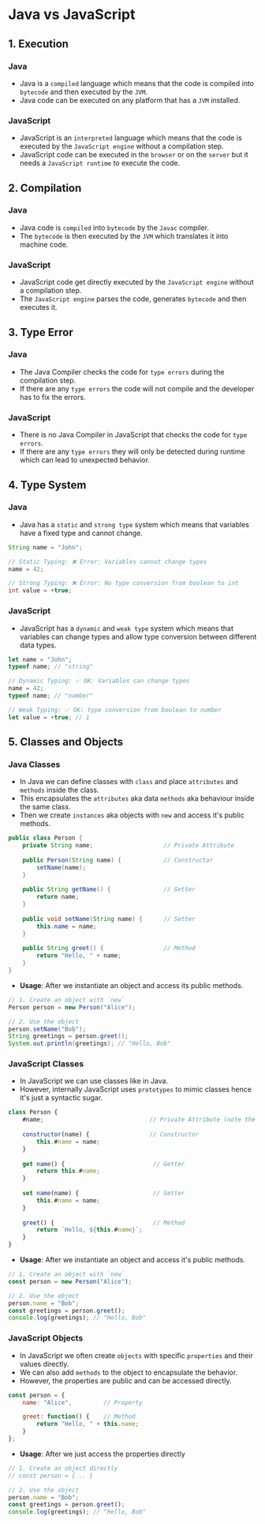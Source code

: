 # Java vs JavaScript

## 1. Execution

### Java

- Java is a `compiled` language which means that the code is compiled into `bytecode` and then executed by the `JVM`.
- Java code can be executed on any platform that has a `JVM` installed.

### JavaScript

- JavaScript is an `interpreted` language which means that the code is executed by the `JavaScript engine` without a compilation step.
- JavaScript code can be executed in the `browser` or on the `server` but it needs a `JavaScript runtime` to execute the code.


## 2. Compilation

### Java

- Java code is `compiled` into `bytecode` by the `Javac` compiler.
- The `bytecode` is then executed by the `JVM` which translates it into machine code.


### JavaScript

- JavaScript code get directly executed by the `JavaScript engine` without a compilation step.
- The `JavaScript engine` parses the code, generates `bytecode` and then executes it.


## 3. Type Error

### Java

- The Java Compiler checks the code for `type errors` during the compilation step.
- If there are any `type errors` the code will not compile and the developer has to fix the errors.


### JavaScript

- There is no Java Compiler in JavaScript that checks the code for `type errors`.
- If there are any `type errors` they will only be detected during runtime which can lead to unexpected behavior.


## 4. Type System

### Java

- Java has a `static` and `strong type` system which means that variables have a fixed type and cannot change.

```java
String name = "John";

// Static Typing: ❌ Error: Variables cannot change types
name = 42;              

// Strong Typing: ❌ Error: No type conversion from boolean to int
int value = +true;
```

### JavaScript

- JavaScript has a `dynamic` and `weak type` system which means that variables can change types and allow type conversion between different data types.

```javascript
let name = "John";
typeof name; // "string"

// Dynamic Typing: ✅ OK: Variables can change types
name = 42;
typeof name; // "number"

// Weak Typing: ✅ OK: type conversion from boolean to number
let value = +true; // 1
```

## 5. Classes and Objects

### Java Classes

- In Java we can define classes with `class` and place `attributes` and `methods` inside the class.
- This encapsulates the `attributes` aka data `methods` aka behaviour inside the same class.
- Then we create `instances` aka objects with `new` and access it's public methods.

```java
public class Person {
    private String name;                    // Private Attribute
    
    public Person(String name) {            // Constructor
        setName(name);
    }
    
    public String getName() {               // Getter
        return name;
    }
    
    public void setName(String name) {      // Setter
        this.name = name;
    }
    
    public String greet() {                 // Method
        return "Hello, " + name;
    }
}
```

- **Usage**: After we instantiate an object and access its public methods.
```java
// 1. Create an object with `new`
Person person = new Person("Alice");

// 2. Use the object
person.setName("Bob");
String greetings = person.greet();
System.out.println(greetings); // "Hello, Bob"
```


### JavaScript Classes

- In JavaScript we can use classes like in Java.
- However, internally JavaScript uses `prototypes` to mimic classes hence it's just a syntactic sugar.

```javascript
class Person {
    #name;                              // Private Attribute (note the #)
    
    constructor(name) {                 // Constructor
        this.#name = name;
    }
    
    get name() {                         // Getter   
        return this.#name;
    }
    
    set name(name) {                     // Setter
        this.#name = name;
    }
    
    greet() {                            // Method
        return `Hello, ${this.#name}`;
    }
}
```

- **Usage**: After we instantiate an object and access it's public methods.
```javascript
// 1. Create an object with `new`
const person = new Person("Alice");

// 2. Use the object
person.name = "Bob";
const greetings = person.greet();
console.log(greetings); // "Hello, Bob"
```

### JavaScript Objects

- In JavaScript we often create `objects` with specific `properties` and their values directly.
- We can also add `methods` to the object to encapsulate the behavior.
- However, the properties are public and can be accessed directly.

```javascript
const person = {
    name: "Alice",         // Property

    greet: function() {    // Method
        return "Hello, " + this.name;
    }
};
```

- **Usage**: After we just access the properties directly
```javascript
// 1. Create an object directly
// const person = { .. }

// 2. Use the object
person.name = "Bob";
const greetings = person.greet();
console.log(greetings); // "Hello, Bob"
```




